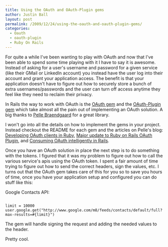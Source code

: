 ```yaml
---
title: Using the OAuth and OAuth-Plugin gems
author: Justin Ball
layout: post
permalink: /2009/12/24/using-the-oauth-and-oauth-plugin-gems/
categories:
  - Oauth
  - oauth-plugin
  - Ruby On Rails
---
```


For quite a while I've been wanting to play with OAuth and now that I've been able to spend some time playing with it I have to say it is awesome.  Instead of asking for a user's username and password for a given service (like their GMail or LinkedIn account) you instead have the user log into their account and grant your application access.  The benefit is that your application doesn't have to figure out how to securely store a bunch of extra usernames/passwords and the user can turn off access anytime they feel like they need to reclaim their privacy.

In Rails the way to work with OAuth is the <a href="http://github.com/pelle/oauth">OAuth gem</a> and the <a href="http://github.com/pelle/oauth-plugin">OAuth-Plugin gem</a> which take almost all the pain out of implementing an OAuth solution.  A big thanks to <a href="http://stakeventures.com/">Pelle Braendgaard</a> for a great library.

I won't go into all the details on how to implement the gems in your project.  Instead checkout the README for each gem and the articles on Pelle's blog: <a href="http://stakeventures.com/articles/2008/02/23/developing-oauth-clients-in-ruby">Developing OAuth clients in Ruby</a>, <a href="http://stakeventures.com/articles/2009/07/21/major-update-to-ruby-on-rails-oauth-plugin">Major update to Ruby on Rails OAuth Plugin</a>, and <a href="http://stakeventures.com/articles/2009/07/21/consuming-oauth-intelligently-in-rails">Consuming OAuth intelligently in Rails</a>.

Once you have an OAuth solution in place the next step is to do something with the tokens.  I figured that it was my problem to figure out how to call the various service's apis using the OAuth token.  I spent a fair amount of time trying to figure out how to send the correct headers, sign the values, etc.  I turns out that the OAuth gem takes care of this for you so to save you hours of time, once you have your application setup and configured you can do stuff like this:

Google Contacts API:
<pre><code class="ruby">
limit = 10000
user.google.get("http://www.google.com/m8/feeds/contacts/default/full?max-results=#{limit}")
</pre></code>

The gem will handle signing the request and adding the needed values to the header.


Pretty cool.




